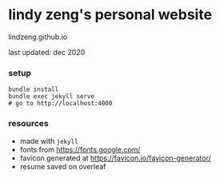 # lindy zeng's personal website

lindzeng.github.io

last updated: dec 2020

### setup
```
bundle install
bundle exec jekyll serve
# go to http://localhost:4000
```

### resources
- made with `jekyll`
- fonts from https://fonts.google.com/
- favicon generated at https://favicon.io/favicon-generator/
- resume saved on overleaf